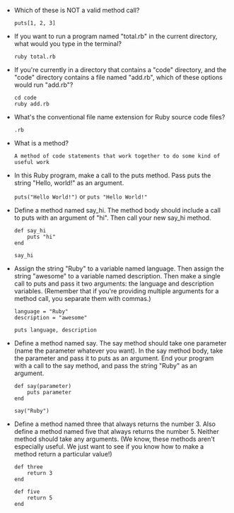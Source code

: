 - Which of these is NOT a valid method call?

    `puts[1, 2, 3]`

- If you want to run a program named "total.rb" in the current directory, what would you type in the terminal?

    `ruby total.rb`

- If you're currently in a directory that contains a "code" directory, and the "code" directory contains a file named "add.rb", which of these options would run "add.rb"?

    ```
    cd code
    ruby add.rb
    ```

- What's the conventional file name extension for Ruby source code files?

    `.rb`

- What is a method?

    `A method of code statements that work together to do some kind of useful work`

- In this Ruby program, make a call to the puts method. Pass puts the string "Hello, world!" as an argument.

    `puts("Hello World!")` or `puts "Hello World!"`

- Define a method named say_hi. The method body should include a call to puts with an argument of "hi". Then call your new say_hi method.

    ```
    def say_hi
        puts "hi"
    end

    say_hi
    ```

- Assign the string "Ruby" to a variable named language. Then assign the string "awesome" to a variable named description. Then make a single call to puts and pass it two arguments: the language and description variables. (Remember that if you're providing multiple arguments for a method call, you separate them with commas.)

    ```
    language = "Ruby"
    description = "awesome"

    puts language, description
    ```

- Define a method named say. The say method should take one parameter (name the parameter whatever you want). In the say method body, take the parameter and pass it to puts as an argument. End your program with a call to the say method, and pass the string "Ruby" as an argument.

    ```
    def say(parameter)
        puts parameter
    end

    say("Ruby")
    ```

- Define a method named three that always returns the number 3. Also define a method named five that always returns the number 5. Neither method should take any arguments. (We know, these methods aren't especially useful. We just want to see if you know how to make a method return a particular value!)

    ```
    def three
        return 3
    end

    def five
        return 5
    end
    ```